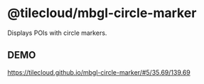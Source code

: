 # @tilecloud/mbgl-circle-marker

Displays POIs with circle markers.

## DEMO

https://tilecloud.github.io/mbgl-circle-marker/#5/35.69/139.69

